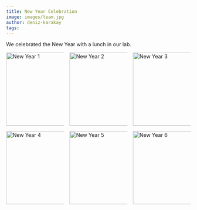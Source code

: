 ```yaml
---
title: New Year Celebration
image: images/team.jpg
author: deniz-karakay
tags:
---
```


We celebrated the New Year with a lunch in our lab.

<div style="display: grid; grid-template-columns: repeat(auto-fit, minmax(150px, 1fr)); gap: 15px; align-items: center;">
  <a href="../../../images/blog-new-year/IMG_3452.HEIC" data-fancybox="gallery" data-caption="New Year 1">
    <img src="../../../images/blog-new-year/IMG_3452.HEIC" alt="New Year 1" style="width: 200;">
  </a>
  <a href="../../../images/blog-new-year/IMG_3453.HEIC" data-fancybox="gallery" data-caption="New Year 2">
    <img src="../../../images/blog-new-year/IMG_3453.HEIC" alt="New Year 2" style="width: 200;">
  </a>
  <a href="../../../images/blog-new-year/IMG_3454.HEIC" data-fancybox="gallery" data-caption="New Year 3">
    <img src="../../../images/blog-new-year/IMG_3454.HEIC" alt="New Year 3" style="width: 200;">
  </a>
  <a href="../../../images/blog-new-year/IMG_3455.HEIC" data-fancybox="gallery" data-caption="New Year 4">
    <img src="../../../images/blog-new-year/IMG_3455.HEIC" alt="New Year 4" style="width: 200;">
  </a>
  <a href="../../../images/blog-new-year/IMG_3457.jpg" data-fancybox="gallery" data-caption="New Year 5">
    <img src="../../../images/blog-new-year/IMG_3457.jpg" alt="New Year 5" style="width: 200;">
  </a>
  <a href="../../../images/blog-new-year/IMG_3458.jpg" data-fancybox="gallery" data-caption="New Year 6">
    <img src="../../../images/blog-new-year/IMG_3458.jpg" alt="New Year 6" style="width: 200;">
  </a>
</div>
